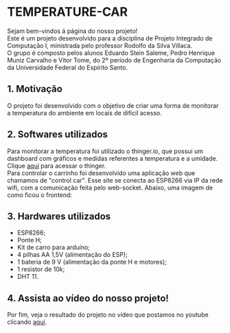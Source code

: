 # TEMPERATURE-CAR

Sejam bem-vindos á página do nosso projeto! <br>
Este é um projeto desenvolvido para a disciplina de Projeto Integrado de Computação I, ministrada pelo professor Rodolfo da Silva Villaca. <br>
O grupo é composto pelos alunos Eduardo Stein Saleme, Pedro Henrique Muniz Carvalho e Vitor Tome, do 2º período de Engenharia da Computação da Universidade Federal do Espírito Santo.

## 1. Motivação
O projeto foi desenvolvido com o objetivo de criar uma forma de monitorar a temperatura do ambiente em locais de difícil acesso.

## 2. Softwares utilizados
Para monitorar a temperatura foi utilizado o thinger.io, que possui um dashboard com gráficos e medidas referentes a temperatura e a umidade. <br> Clique <a href="https://console.thinger.io/dashboards/temperature?authorization=eyJhbGciOiJIUzI1NiIsInR5cCI6IkpXVCJ9.eyJqdGkiOiJEYXNoYm9hcmRfdGVtcGVyYXR1cmUiLCJzdnIiOiJ1cy1lYXN0LmF3cy50aGluZ2VyLmlvIiwidXNyIjoiZWR1YXJkb3NzYWxlbWUifQ.zCX-0A2VgD8mf6dBpJN-IncpZGFEKU-ap_IewPH6rT8">aqui</a> para acessar o thinger. <br>
Para controlar o carrinho foi desenvolvido uma aplicação web que chamamos de "control car". Esse site se conecta ao ESP8266 via IP da rede wifi, com a comunicação feita pelo web-socket. Abaixo, uma imagem de como ficou o frontend:

## 3. Hardwares utilizados
- ESP8266;
- Ponte H;
- Kit de carro para arduíno;
- 4 pilhas AA 1,5V (alimentação do ESP);
- 1 bateria de 9 V (alimentação da ponte H e motores);
- 1 resistor de 10k;
- DHT 11.

## 4. Assista ao vídeo do nosso projeto!
Por fim, veja o resultado do projeto no vídeo que postamos no youtube clicando <a href="https://youtu.be/v10FHMaZ72w">aqui</a>.
